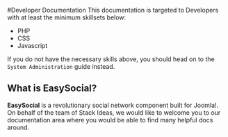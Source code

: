 #Developer Documentation
This documentation is targeted to Developers with at least the minimum skillsets below:

* PHP
* CSS
* Javascript

If you do not have the necessary skills above, you should head on to the `System Administration` guide instead.

## What is EasySocial?
**EasySocial** is a revolutionary social network component built for Joomla!. On behalf of the team of Stack Ideas, we would like to welcome you to our documentation area where you would be able to find many helpful docs around.
